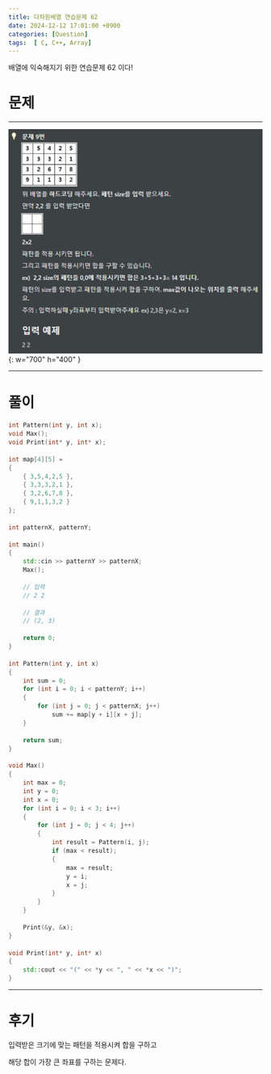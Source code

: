 ```yaml
---
title: 다차원배열 연습문제 62
date: 2024-12-12 17:01:00 +0900
categories: [Question]  
tags:  [ C, C++, Array]
---
```


배열에 익숙해지기 위한 연습문제 62 이다!

# 문제   
---------------------------------------
![Desktop View](/assets/img/Array61.png){: w="700" h="400" }

---------------------------------------

# 풀이

```c++
int Pattern(int y, int x);
void Max();
void Print(int* y, int* x);

int map[4][5] =
{
	{ 3,5,4,2,5 },
	{ 3,3,3,2,1 },
	{ 3,2,6,7,8 },
	{ 9,1,1,3,2 }
};

int patternX, patternY;

int main()
{
    std::cin >> patternY >> patternX;
    Max();

    // 입력
    // 2 2

    // 결과
    // (2, 3)

    return 0;
}

int Pattern(int y, int x)
{
    int sum = 0;
    for (int i = 0; i < patternY; i++)
    {
        for (int j = 0; j < patternX; j++)
            sum += map[y + i][x + j];
    }
    
    return sum;
}

void Max()
{
    int max = 0;
    int y = 0;
    int x = 0;
    for (int i = 0; i < 3; i++)
    {
        for (int j = 0; j < 4; j++)
        {
            int result = Pattern(i, j);
            if (max < result);
            {
                max = result;
                y = i;
                x = j;
            }
        }
    }
    
    Print(&y, &x);
}

void Print(int* y, int* x)
{
    std::cout << "(" << *y << ", " << *x << ")";
}
```
---------------------------------------

# 후기

입력받은 크기에 맞는 패턴을 적용시켜 합을 구하고 

해당 합이 가장 큰 좌표를 구하는 문제다.
